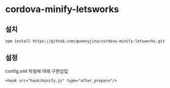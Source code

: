 # cordova-minify-letsworks

## 설치
```
npm install https://github.com/queenyjina/cordova-minify-letsworks.git
```
## 설정
config.xml 파일에 아래 구문삽입
```
<hook src="hook/minify.js" type="after_prepare"/>
```